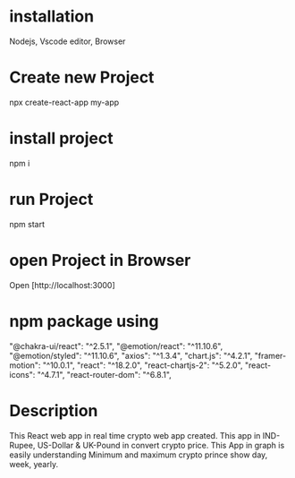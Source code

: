 # installation 
Nodejs, Vscode editor, Browser
# Create new Project
npx create-react-app my-app
# install project
npm i
# run Project
npm start
# open Project in Browser
Open [http://localhost:3000]
# npm package using
"@chakra-ui/react": "^2.5.1",
"@emotion/react": "^11.10.6",
"@emotion/styled": "^11.10.6",
"axios": "^1.3.4",
"chart.js": "^4.2.1",
"framer-motion": "^10.0.1",
"react": "^18.2.0",
"react-chartjs-2": "^5.2.0",
"react-icons": "^4.7.1",
"react-router-dom": "^6.8.1",
# Description 
This React web app in real time crypto web app created. This app in IND-Rupee, US-Dollar & UK-Pound in convert crypto price. This App in graph is easily understanding Minimum and maximum crypto prince show day, week, yearly.
